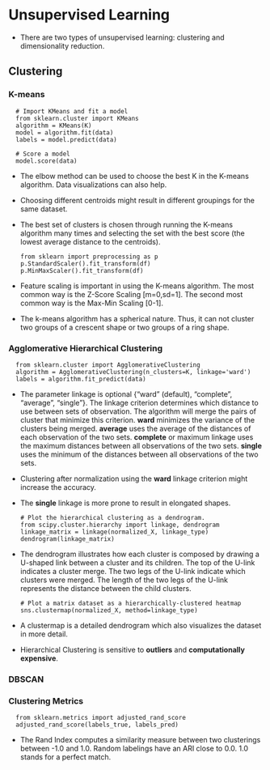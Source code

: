 # Unsupervised Learning
- There are two types of unsupervised learning: clustering and dimensionality reduction.
## Clustering 
### K-means
      # Import KMeans and fit a model 
      from sklearn.cluster import KMeans
      algorithm = KMeans(K)
      model = algorithm.fit(data)
      labels = model.predict(data)
    
      # Score a model 
      model.score(data)
      
- The elbow method can be used to choose the best K in the K-means algorithm. Data visualizations can also help.
- Choosing different centroids might result in different groupings for the same dataset.
- The best set of clusters is chosen through running the K-means algorithm many times and selecting the set with the
best score (the lowest average distance to the centroids). 

      from sklearn import preprocessing as p
      p.StandardScaler().fit_transform(df)
      p.MinMaxScaler().fit_transform(df)
      
- Feature scaling is important in using the K-means algorithm. The most common way is the Z-Score Scaling [m=0,sd=1]. 
The second most common way is the Max-Min Scaling [0-1].
- The k-means algorithm has a spherical nature. Thus, it can not cluster two groups of a crescent shape or two groups of a ring shape. 

### Agglomerative Hierarchical Clustering
      from sklearn.cluster import AgglomerativeClustering
      algorithm = AgglomerativeClustering(n_clusters=K, linkage='ward')
      labels = algorithm.fit_predict(data)
      
- The parameter linkage is optional {“ward” (default), “complete”, “average”, “single”}. The linkage criterion determines which distance to use between sets of observation. The algorithm will merge the pairs of cluster that minimize this criterion. **ward** minimizes the variance of the clusters being merged. **average** uses the average of the distances of each observation of the two sets. **complete** or maximum linkage uses the maximum distances between all observations of the two sets. **single** uses the minimum of the distances between all observations of the two sets. 
- Clustering after normalization using the **ward** linkage criterion might increase the accuracy. 
- The **single** linkage is more prone to result in elongated shapes.

      # Plot the hierarchical clustering as a dendrogram.
      from scipy.cluster.hierarchy import linkage, dendrogram
      linkage_matrix = linkage(normalized_X, linkage_type)
      dendrogram(linkage_matrix)
      
- The dendrogram illustrates how each cluster is composed by drawing a U-shaped link between a cluster and its children. The top of the U-link indicates a cluster merge. The two legs of the U-link indicate which clusters were merged. The length of the two legs of the U-link represents the distance between the child clusters.
      
      # Plot a matrix dataset as a hierarchically-clustered heatmap
      sns.clustermap(normalized_X, method=linkage_type)

- A clustermap is a detailed dendrogram which also visualizes the dataset in more detail.
- Hierarchical Clustering is sensitive to **outliers** and **computationally expensive**.

### DBSCAN 


###  Clustering Metrics 
      from sklearn.metrics import adjusted_rand_score
      adjusted_rand_score(labels_true, labels_pred)

- The Rand Index computes a similarity measure between two clusterings between -1.0 and 1.0. Random labelings have an ARI close to 0.0. 1.0 stands for a perfect match.









